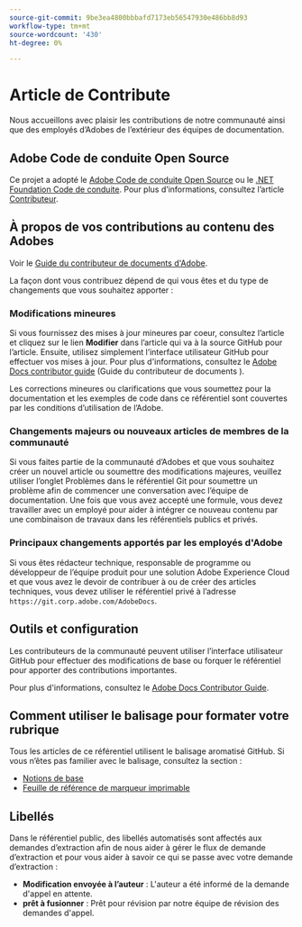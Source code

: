 ```yaml
---
source-git-commit: 9be3ea4800bbbafd7173eb56547930e486bb8d93
workflow-type: tm+mt
source-wordcount: '430'
ht-degree: 0%

---
```

# Article de Contribute

Nous accueillons avec plaisir les contributions de notre communauté ainsi que des employés d’Adobes de l’extérieur des équipes de documentation.

## Adobe Code de conduite Open Source

Ce projet a adopté le [Adobe Code de conduite Open Source](code-of-conduct.md) ou le [.NET Foundation Code de conduite](https://dotnetfoundation.org/code-of-conduct). Pour plus d’informations, consultez l’article [Contributeur](contributing.md).

## À propos de vos contributions au contenu des Adobes

Voir le [Guide du contributeur de documents d&#39;Adobe](https://docs.adobe.com/content/help/en/contributor/contributor-guide/introduction.html).

La façon dont vous contribuez dépend de qui vous êtes et du type de changements que vous souhaitez apporter :

### Modifications mineures

Si vous fournissez des mises à jour mineures par coeur, consultez l’article et cliquez sur le lien **Modifier** dans l’article qui va à la source GitHub pour l’article. Ensuite, utilisez simplement l’interface utilisateur GitHub pour effectuer vos mises à jour. Pour plus d&#39;informations, consultez le [Adobe Docs contributor guide](https://docs.adobe.com/content/help/en/contributor/contributor-guide/introduction.html) (Guide du contributeur de documents ).

Les corrections mineures ou clarifications que vous soumettez pour la documentation et les exemples de code dans ce référentiel sont couvertes par les conditions d’utilisation de l’Adobe.

### Changements majeurs ou nouveaux articles de membres de la communauté

Si vous faites partie de la communauté d’Adobes et que vous souhaitez créer un nouvel article ou soumettre des modifications majeures, veuillez utiliser l’onglet Problèmes dans le référentiel Git pour soumettre un problème afin de commencer une conversation avec l’équipe de documentation. Une fois que vous avez accepté une formule, vous devez travailler avec un employé pour aider à intégrer ce nouveau contenu par une combinaison de travaux dans les référentiels publics et privés.

<!--
If you submit a pull request with significant changes to documentation and code examples, you'll see a message in the pull request asking you to submit an online contribution license agreement (CLA). We need you to complete the online form before we can review your pull request.
-->

### Principaux changements apportés par les employés d&#39;Adobe

Si vous êtes rédacteur technique, responsable de programme ou développeur de l’équipe produit pour une solution Adobe Experience Cloud et que vous avez le devoir de contribuer à ou de créer des articles techniques, vous devez utiliser le référentiel privé à l’adresse `https://git.corp.adobe.com/AdobeDocs`.

<!--Employees from other parts of the Adobe world should use the public repo for minor updates.-->

## Outils et configuration

Les contributeurs de la communauté peuvent utiliser l’interface utilisateur GitHub pour effectuer des modifications de base ou forquer le référentiel pour apporter des contributions importantes.

Pour plus d&#39;informations, consultez le [Adobe Docs Contributor Guide](https://docs.adobe.com/content/help/en/contributor/contributor-guide/introduction.html).

## Comment utiliser le balisage pour formater votre rubrique

Tous les articles de ce référentiel utilisent le balisage aromatisé GitHub. Si vous n’êtes pas familier avec le balisage, consultez la section :

* [Notions de base](https://help.github.com/articles/getting-started-with-writing-and-formatting-on-github/)
* [Feuille de référence de marqueur imprimable](https://guides.github.com/pdfs/markdown-cheatsheet-online.pdf)

## Libellés

Dans le référentiel public, des libellés automatisés sont affectés aux demandes d’extraction afin de nous aider à gérer le flux de demande d’extraction et pour vous aider à savoir ce qui se passe avec votre demande d’extraction :

* **Modification envoyée à l’auteur** : L&#39;auteur a été informé de la demande d&#39;appel en attente.
* **prêt à fusionner** : Prêt pour révision par notre équipe de révision des demandes d&#39;appel.
